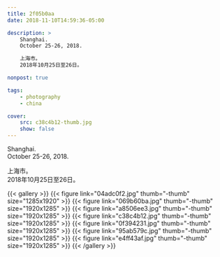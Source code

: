 ```yaml
---
title: 2f05b0aa
date: 2018-11-10T14:59:36-05:00

description: >
    Shanghai.
    October 25-26, 2018.

    上海市。
    2018年10月25日至26日。

nonpost: true

tags:
    - photography
    - china

cover:
    src: c38c4b12-thumb.jpg
    show: false
---
```


Shanghai.  
October 25-26, 2018.  

上海市。  
2018年10月25日至26日。  

{{< gallery >}}
    {{< figure link="04adc0f2.jpg" thumb="-thumb" size="1285x1920" >}}
    {{< figure link="069b60ba.jpg" thumb="-thumb" size="1920x1285" >}}
    {{< figure link="a8506ee3.jpg" thumb="-thumb" size="1920x1285" >}}
    {{< figure link="c38c4b12.jpg" thumb="-thumb" size="1920x1285" >}}
    {{< figure link="0f394231.jpg" thumb="-thumb" size="1920x1285" >}}
    {{< figure link="95ab579c.jpg" thumb="-thumb" size="1920x1285" >}}
    {{< figure link="e4ff43af.jpg" thumb="-thumb" size="1920x1285" >}}
{{< /gallery >}}
